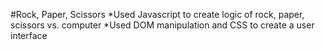 #Rock, Paper, Scissors
*Used Javascript to create logic of rock, paper, scissors vs. computer
*Used DOM manipulation and CSS to create a user interface
